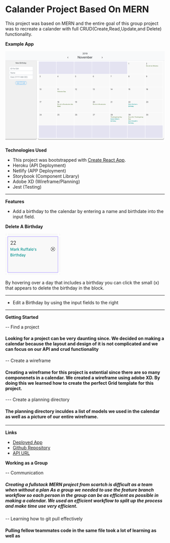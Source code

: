 # Calander Project Based On MERN

This project was based on MERN and the entire goal of this group project was to recreate a calander with full CRUD(Create,Read,Update,and Delete) functionality. 

**Example App**

![Example App](./src/images/preview.png)

**Technologies Used**
- This project was bootstrapped with [Create React App](https://github.com/facebook/create-react-app).
- Heroku (API Deployment)
- Netlify (APP Deployment)
- Storybook (Component Library)
- Adobe XD (Wireframe/Planning)
- Jest (Testing)
---

**Features**
- Add a birthday to the calendar by entering a name and birthdate into the input field.

**Delete A Birthday**

![Example App](./src/images/deletePreview.png)

By hovering over a day that includes a birthday you can click the small (x) that appears to delete the birthday in the block.

---

- Edit a Birthday by using the input fields to the right
---

**Getting Started**

-- Find a project 

#### Looking for a project can be very daunting since. We decided on making a calendar because the layout and design of it is not complicated and we can focus on our API and crud functionality
-- Create a wireframe

#### Creating a wireframe for this project is estential since there are so many componenets in a calendar. We created a wireframe using adobe XD. By doing this we learned how to create the perfect Grid template for this project. 

--- Create a planning directory

#### The planning directory inculdes a list of models we used in the calendar as well as a picture of our entire wireframe.
---
**Links**
- [Deployed App](https://5dd8005397f25700083890c9--calanderproject.netlify.com/)
- [Github Repository](https://github.com/nickmckenney/calanderprojectMERN)
- [API URL](https://calendar-api-deploy.herokuapp.com/)

**Working as a Group**

-- Communication

##### Creating a fullstack MERN project from scartch is difficult as a team when without a plan As a group we needed to use the feature branch workflow so each person in the group can be as efficient as possible in making a calendar. We used an efficient workflow to split up the process and make time use very efficient.


-- Learning how to git pull effectively

#### Pulling fellow teammates code in the same file took a lot of learning as well as
